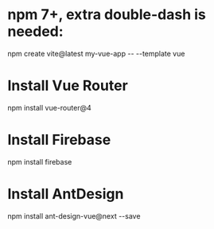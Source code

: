# npm 7+, extra double-dash is needed:
npm create vite@latest my-vue-app -- --template vue

# Install Vue Router
npm install vue-router@4

# Install Firebase
npm install firebase

# Install AntDesign 
npm install ant-design-vue@next --save

